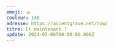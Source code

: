 ```yaml
---
emoji: 🌫
couleur: 140
adresse: https://accentgrave.net/now/
titre: Et maintenant ?
update: 2024-05-06T00:00:00.000Z
---
```

